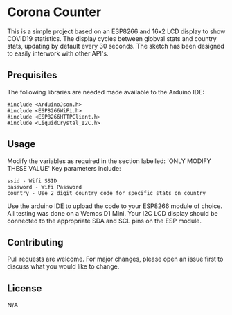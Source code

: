 # Corona Counter

This is a simple project based on an ESP8266 and 16x2 LCD display to show COVID19 statistics.
The display cycles between globval stats and country stats, updating by default every 30 seconds.
The sketch has been designed to easily interwork with other API's.

## Prequisites

The following libraries are needed made available to the Arduino IDE:

```
#include <ArduinoJson.h>
#include <ESP8266WiFi.h>
#include <ESP8266HTTPClient.h>
#include <LiquidCrystal_I2C.h>
```

## Usage

Modify the variables as required in the section labelled: 'ONLY MODIFY THESE VALUE'
Key parameters include:

```
ssid - Wifi SSID
password - Wifi Password
country - Use 2 digit country code for specific stats on country
```
Use the arduino IDE to upload the code to your ESP8266 module of choice. All testing was done on a Wemos D1 Mini.
Your I2C LCD display should be connected to the appropriate SDA and SCL pins on the ESP module.

## Contributing
Pull requests are welcome. For major changes, please open an issue first to discuss what you would like to change.

## License
N/A

